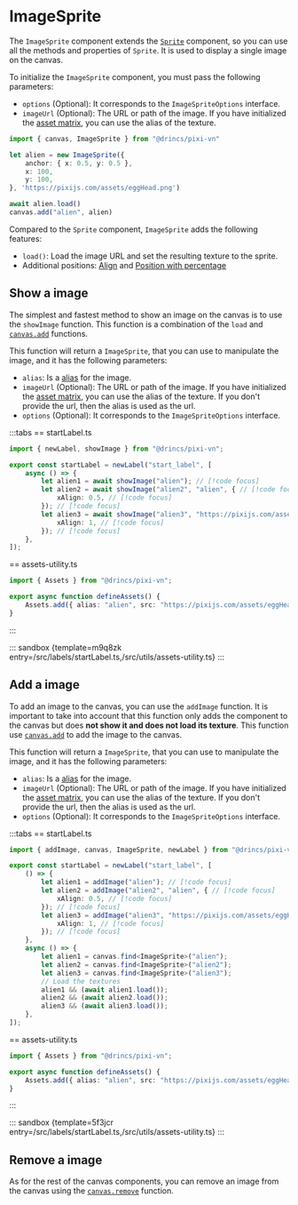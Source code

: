 # ImageSprite

The `ImageSprite` component extends the [`Sprite`](/start/canvas-components#base-components) component, so you can use all the methods and properties of `Sprite`. It is used to display a single image on the canvas.

To initialize the `ImageSprite` component, you must pass the following parameters:

* `options` (Optional): It corresponds to the `ImageSpriteOptions` interface.
* `imageUrl` (Optional): The URL or path of the image. If you have initialized the [asset matrix](/start/assets-management.md#initialize-the-asset-matrix-at-project-start), you can use the alias of the texture.

```ts
import { canvas, ImageSprite } from "@drincs/pixi-vn"

let alien = new ImageSprite({
    anchor: { x: 0.5, y: 0.5 },
    x: 100,
    y: 100,
}, 'https://pixijs.com/assets/eggHead.png')

await alien.load()
canvas.add("alien", alien)
```

Compared to the `Sprite` component, `ImageSprite` adds the following features:

* `load()`: Load the image URL and set the resulting texture to the sprite.
* Additional positions: [Align](/start/canvas-position.md) and [Position with percentage](/start/canvas-position.md)

## Show a image

The simplest and fastest method to show an image on the canvas is to use the `showImage` function. This function is a combination of the `load` and [`canvas.add`](/start/canvas-functions.md#add-canvas-components) functions.

This function will return a `ImageSprite`, that you can use to manipulate the image, and it has the following parameters:

* `alias`: Is a [alias](/start/canvas-alias.md) for the image.
* `imageUrl` (Optional): The URL or path of the image. If you have initialized the [asset matrix](/start/assets-management.md#initialize-the-asset-matrix-at-project-start), you can use the alias of the texture. If you don't provide the url, then the alias is used as the url.
* `options` (Optional): It corresponds to the `ImageSpriteOptions` interface.

:::tabs
== startLabel.ts

```ts
import { newLabel, showImage } from "@drincs/pixi-vn";

export const startLabel = newLabel("start_label", [
    async () => {
        let alien1 = await showImage("alien"); // [!code focus]
        let alien2 = await showImage("alien2", "alien", { // [!code focus]
            xAlign: 0.5, // [!code focus]
        }); // [!code focus]
        let alien3 = await showImage("alien3", "https://pixijs.com/assets/eggHead.png", { // [!code focus]
            xAlign: 1, // [!code focus]
        }); // [!code focus]
    },
]);
```

== assets-utility.ts

```ts
import { Assets } from "@drincs/pixi-vn";

export async function defineAssets() {
    Assets.add({ alias: "alien", src: "https://pixijs.com/assets/eggHead.png" });
}
```

:::

::: sandbox {template=m9q8zk entry=/src/labels/startLabel.ts,/src/utils/assets-utility.ts}
:::

## Add a image

To add an image to the canvas, you can use the `addImage` function. It is important to take into account that this function only adds the component to the canvas but does **not show it and does not load its texture**. This function use [`canvas.add`](/start/canvas-functions.md#add-canvas-components) to add the image to the canvas.

This function will return a `ImageSprite`, that you can use to manipulate the image, and it has the following parameters:

* `alias`: Is a [alias](/start/canvas-alias.md) for the image.
* `imageUrl` (Optional): The URL or path of the image. If you have initialized the [asset matrix](/start/assets-management.md#initialize-the-asset-matrix-at-project-start), you can use the alias of the texture. If you don't provide the url, then the alias is used as the url.
* `options` (Optional): It corresponds to the `ImageSpriteOptions` interface.

:::tabs
== startLabel.ts

```ts
import { addImage, canvas, ImageSprite, newLabel } from "@drincs/pixi-vn";

export const startLabel = newLabel("start_label", [
    () => {
        let alien1 = addImage("alien"); // [!code focus]
        let alien2 = addImage("alien2", "alien", { // [!code focus]
            xAlign: 0.5, // [!code focus]
        }); // [!code focus]
        let alien3 = addImage("alien3", "https://pixijs.com/assets/eggHead.png", { // [!code focus]
            xAlign: 1, // [!code focus]
        }); // [!code focus]
    },
    async () => {
        let alien1 = canvas.find<ImageSprite>("alien");
        let alien2 = canvas.find<ImageSprite>("alien2");
        let alien3 = canvas.find<ImageSprite>("alien3");
        // Load the textures
        alien1 && (await alien1.load());
        alien2 && (await alien2.load());
        alien3 && (await alien3.load());
    },
]);
```

== assets-utility.ts

```ts
import { Assets } from "@drincs/pixi-vn";

export async function defineAssets() {
    Assets.add({ alias: "alien", src: "https://pixijs.com/assets/eggHead.png" });
}
```

:::

::: sandbox {template=5f3jcr entry=/src/labels/startLabel.ts,/src/utils/assets-utility.ts}
:::

## Remove a image

As for the rest of the canvas components, you can remove an image from the canvas using the [`canvas.remove`](/start/canvas-functions#remove-canvas-components) function.
